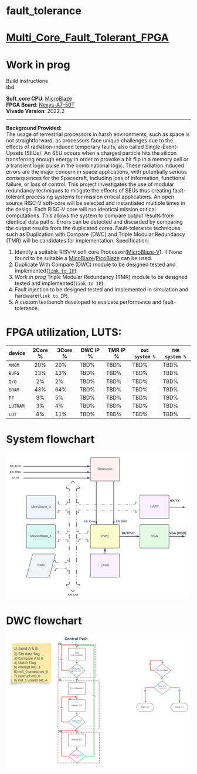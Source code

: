 # fault_tolerance
# [Multi_Core_Fault_Tolerant_FPGA](https://www.brennan.gg/)

# **Work in prog**  

Build instructions    
tbd  

**Soft_core CPU**: [MicroBlaze](https://www.xilinx.com/products/design-tools/microblaze.html)  
**FPGA Board**: [Nexys-A7-50T](https://www.xilinx.com/support/university/xup-boards/DigilentNexysA7.html)  
**Vivado Version**: 2022.2

---

**Background Provided:**   
The usage of terrestrial processors in harsh environments, such as space is not straightforward, as processors face unique challenges due to the effects of radiation-induced temporary faults, also called Single-Event-Upsets (SEUs). An SEU occurs when a charged particle hits the silicon transferring enough energy in order to provoke a bit flip in a memory cell or a transient logic pulse in the combinational logic. These radiation induced errors are the major concern in space applications, with potentially serious consequences for the Spacecraft, including loss of information, functional failure, or loss of control. This project investigates the use of modular redundancy techniques to mitigate the effects of SEUs thus creating fault-tolerant processing systems for mission critical applications. An open source RISC-V soft-core will be selected and instantiated multiple times in the design. Each RISC-V core will run identical mission critical computations. This allows the system to compare output results from identical data paths. Errors can be detected and discarded by comparing the output results from the duplicated cores. Fault-tolerance techniques such as Duplication with Compare (DWC) and Triple Modular Redundancy (TMR) will be candidates for implementation. Specification:

1. Identify a suitable RISV-V soft core Processor([MicroBlaze-V](https://www.xilinx.com/products/design-tools/microblaze-v.html#overview)). If None found to be suitable a [MicoBlaze](https://www.xilinx.com/products/design-tools/microblaze.html)/[PicoBlaze](https://www.xilinx.com/products/intellectual-property/picoblaze.html) can be used.
2. Duplicate With Compare (DWC) module to be designed tested and implemented([`link to IP`](https://github.com/Fuscior/fault_tolerance/tree/main/ip_repo/dwc_04_01_1_0)).
3. *Work in prog* Triple Modular Redundancy (TMR) module to be designed tested and implemented(`link to IP`).
4. Fault injection to be designed tested and implemented in simulation and hardware(`link to IP`).
5. A custom testbench developed to evaluate performance and fault-tolerance.

# FPGA utilization, LUTS:  

|       device  |         2Core % |      3Core % |     DWC IP % |     TMR IP % | `DWC system %` | `TMR system %` |
| ------------- | :-------------: |------------- |------------- |------------- |------------- |------------- |
| `MMCM`  |                  20%  |         20%  |        TBD%  |        TBD%  |        TBD%  |        TBD%  |
| `BUFG`  |                  13%  |         13%  |        TBD%  |        TBD%  |        TBD%  |        TBD%  |
| `I/O`  |                    2%  |          2%  |        TBD%  |        TBD%  |        TBD%  |        TBD%  |
| `BRAM`  |                  43%  |         64%  |        TBD%  |        TBD%  |        TBD%  |        TBD%  |
| `FF`  |                     3%  |          5%  |        TBD%  |        TBD%  |        TBD%  |        TBD%  |
| `LUTRAM`  |                 3%  |          4%  |        TBD%  |        TBD%  |        TBD%  |        TBD%  |
| `LUT`  |                    8%  |         11%  |        TBD%  |        TBD%  |        TBD%  |        TBD%  |

# System flowchart
![image](https://github.com/Fuscior/fault_tolerance/blob/main/docs/code/images/High_level_system_diagram.png)


# DWC flowchart  
![image](https://github.com/Fuscior/fault_tolerance/blob/main/docs/code/images/DWC_control_path.png)


